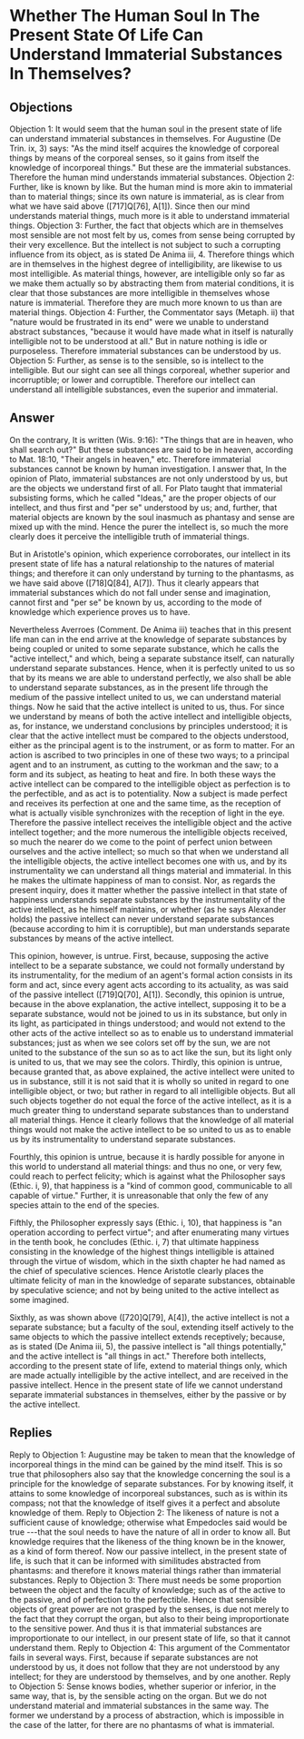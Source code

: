 # Whether The Human Soul In The Present State Of Life Can Understand Immaterial Substances In Themselves?
## Objections
Objection 1: It would seem that the human soul in the present state of life can understand immaterial substances in themselves. For Augustine (De Trin. ix, 3) says: "As the mind itself acquires the knowledge of corporeal things by means of the corporeal senses, so it gains from itself the knowledge of incorporeal things." But these are the immaterial substances. Therefore the human mind understands immaterial substances.
Objection 2: Further, like is known by like. But the human mind is more akin to immaterial than to material things; since its own nature is immaterial, as is clear from what we have said above ([717]Q[76], A[1]). Since then our mind understands material things, much more is it able to understand immaterial things.
Objection 3: Further, the fact that objects which are in themselves most sensible are not most felt by us, comes from sense being corrupted by their very excellence. But the intellect is not subject to such a corrupting influence from its object, as is stated De Anima iii, 4. Therefore things which are in themselves in the highest degree of intelligibility, are likewise to us most intelligible. As material things, however, are intelligible only so far as we make them actually so by abstracting them from material conditions, it is clear that those substances are more intelligible in themselves whose nature is immaterial. Therefore they are much more known to us than are material things.
Objection 4: Further, the Commentator says (Metaph. ii) that "nature would be frustrated in its end" were we unable to understand abstract substances, "because it would have made what in itself is naturally intelligible not to be understood at all." But in nature nothing is idle or purposeless. Therefore immaterial substances can be understood by us.
Objection 5: Further, as sense is to the sensible, so is intellect to the intelligible. But our sight can see all things corporeal, whether superior and incorruptible; or lower and corruptible. Therefore our intellect can understand all intelligible substances, even the superior and immaterial.
## Answer
On the contrary, It is written (Wis. 9:16): "The things that are in heaven, who shall search out?" But these substances are said to be in heaven, according to Mat. 18:10, "Their angels in heaven," etc. Therefore immaterial substances cannot be known by human investigation.
I answer that, In the opinion of Plato, immaterial substances are not only understood by us, but are the objects we understand first of all. For Plato taught that immaterial subsisting forms, which he called "Ideas," are the proper objects of our intellect, and thus first and "per se" understood by us; and, further, that material objects are known by the soul inasmuch as phantasy and sense are mixed up with the mind. Hence the purer the intellect is, so much the more clearly does it perceive the intelligible truth of immaterial things.

But in Aristotle's opinion, which experience corroborates, our intellect in its present state of life has a natural relationship to the natures of material things; and therefore it can only understand by turning to the phantasms, as we have said above ([718]Q[84], A[7]). Thus it clearly appears that immaterial substances which do not fall under sense and imagination, cannot first and "per se" be known by us, according to the mode of knowledge which experience proves us to have.

Nevertheless Averroes (Comment. De Anima iii) teaches that in this present life man can in the end arrive at the knowledge of separate substances by being coupled or united to some separate substance, which he calls the "active intellect," and which, being a separate substance itself, can naturally understand separate substances. Hence, when it is perfectly united to us so that by its means we are able to understand perfectly, we also shall be able to understand separate substances, as in the present life through the medium of the passive intellect united to us, we can understand material things. Now he said that the active intellect is united to us, thus. For since we understand by means of both the active intellect and intelligible objects, as, for instance, we understand conclusions by principles understood; it is clear that the active intellect must be compared to the objects understood, either as the principal agent is to the instrument, or as form to matter. For an action is ascribed to two principles in one of these two ways; to a principal agent and to an instrument, as cutting to the workman and the saw; to a form and its subject, as heating to heat and fire. In both these ways the active intellect can be compared to the intelligible object as perfection is to the perfectible, and as act is to potentiality. Now a subject is made perfect and receives its perfection at one and the same time, as the reception of what is actually visible synchronizes with the reception of light in the eye. Therefore the passive intellect receives the intelligible object and the active intellect together; and the more numerous the intelligible objects received, so much the nearer do we come to the point of perfect union between ourselves and the active intellect; so much so that when we understand all the intelligible objects, the active intellect becomes one with us, and by its instrumentality we can understand all things material and immaterial. In this he makes the ultimate happiness of man to consist. Nor, as regards the present inquiry, does it matter whether the passive intellect in that state of happiness understands separate substances by the instrumentality of the active intellect, as he himself maintains, or whether (as he says Alexander holds) the passive intellect can never understand separate substances (because according to him it is corruptible), but man understands separate substances by means of the active intellect.

This opinion, however, is untrue. First, because, supposing the active intellect to be a separate substance, we could not formally understand by its instrumentality, for the medium of an agent's formal action consists in its form and act, since every agent acts according to its actuality, as was said of the passive intellect ([719]Q[70], A[1]). Secondly, this opinion is untrue, because in the above explanation, the active intellect, supposing it to be a separate substance, would not be joined to us in its substance, but only in its light, as participated in things understood; and would not extend to the other acts of the active intellect so as to enable us to understand immaterial substances; just as when we see colors set off by the sun, we are not united to the substance of the sun so as to act like the sun, but its light only is united to us, that we may see the colors. Thirdly, this opinion is untrue, because granted that, as above explained, the active intellect were united to us in substance, still it is not said that it is wholly so united in regard to one intelligible object, or two; but rather in regard to all intelligible objects. But all such objects together do not equal the force of the active intellect, as it is a much greater thing to understand separate substances than to understand all material things. Hence it clearly follows that the knowledge of all material things would not make the active intellect to be so united to us as to enable us by its instrumentality to understand separate substances.

Fourthly, this opinion is untrue, because it is hardly possible for anyone in this world to understand all material things: and thus no one, or very few, could reach to perfect felicity; which is against what the Philosopher says (Ethic. i, 9), that happiness is a "kind of common good, communicable to all capable of virtue." Further, it is unreasonable that only the few of any species attain to the end of the species.

Fifthly, the Philosopher expressly says (Ethic. i, 10), that happiness is "an operation according to perfect virtue"; and after enumerating many virtues in the tenth book, he concludes (Ethic. i, 7) that ultimate happiness consisting in the knowledge of the highest things intelligible is attained through the virtue of wisdom, which in the sixth chapter he had named as the chief of speculative sciences. Hence Aristotle clearly places the ultimate felicity of man in the knowledge of separate substances, obtainable by speculative science; and not by being united to the active intellect as some imagined.

Sixthly, as was shown above ([720]Q[79], A[4]), the active intellect is not a separate substance; but a faculty of the soul, extending itself actively to the same objects to which the passive intellect extends receptively; because, as is stated (De Anima iii, 5), the passive intellect is "all things potentially," and the active intellect is "all things in act." Therefore both intellects, according to the present state of life, extend to material things only, which are made actually intelligible by the active intellect, and are received in the passive intellect. Hence in the present state of life we cannot understand separate immaterial substances in themselves, either by the passive or by the active intellect.
## Replies
Reply to Objection 1: Augustine may be taken to mean that the knowledge of incorporeal things in the mind can be gained by the mind itself. This is so true that philosophers also say that the knowledge concerning the soul is a principle for the knowledge of separate substances. For by knowing itself, it attains to some knowledge of incorporeal substances, such as is within its compass; not that the knowledge of itself gives it a perfect and absolute knowledge of them.
Reply to Objection 2: The likeness of nature is not a sufficient cause of knowledge; otherwise what Empedocles said would be true ---that the soul needs to have the nature of all in order to know all. But knowledge requires that the likeness of the thing known be in the knower, as a kind of form thereof. Now our passive intellect, in the present state of life, is such that it can be informed with similitudes abstracted from phantasms: and therefore it knows material things rather than immaterial substances.
Reply to Objection 3: There must needs be some proportion between the object and the faculty of knowledge; such as of the active to the passive, and of perfection to the perfectible. Hence that sensible objects of great power are not grasped by the senses, is due not merely to the fact that they corrupt the organ, but also to their being improportionate to the sensitive power. And thus it is that immaterial substances are improportionate to our intellect, in our present state of life, so that it cannot understand them.
Reply to Objection 4: This argument of the Commentator fails in several ways. First, because if separate substances are not understood by us, it does not follow that they are not understood by any intellect; for they are understood by themselves, and by one another.
Reply to Objection 5: Sense knows bodies, whether superior or inferior, in the same way, that is, by the sensible acting on the organ. But we do not understand material and immaterial substances in the same way. The former we understand by a process of abstraction, which is impossible in the case of the latter, for there are no phantasms of what is immaterial.
